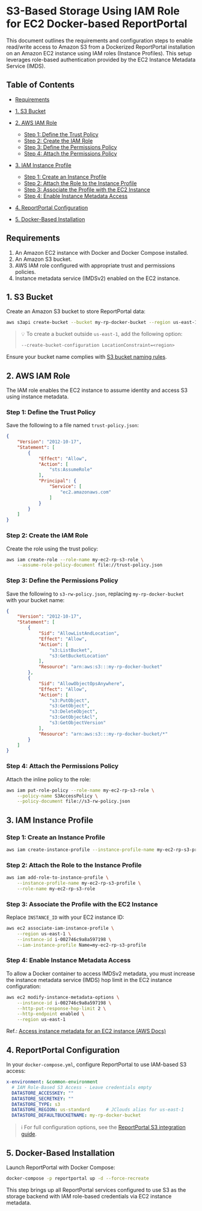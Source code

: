 # S3-Based Storage Using IAM Role for EC2 Docker-based ReportPortal

This document outlines the requirements and configuration steps to enable read/write access to Amazon S3 from a Dockerized ReportPortal installation on an Amazon EC2 instance using IAM roles (Instance Profiles). This setup leverages role-based authentication provided by the EC2 Instance Metadata Service (IMDS).

## Table of Contents

* [Requirements](#requirements)
* [1. S3 Bucket](#1-s3-bucket)
* [2. AWS IAM Role](#2-aws-iam-role)

  * [Step 1: Define the Trust Policy](#step-1-define-the-trust-policy)
  * [Step 2: Create the IAM Role](#step-2-create-the-iam-role)
  * [Step 3: Define the Permissions Policy](#step-3-define-the-permissions-policy)
  * [Step 4: Attach the Permissions Policy](#step-4-attach-the-permissions-policy)
* [3. IAM Instance Profile](#3-iam-instance-profile)

  * [Step 1: Create an Instance Profile](#step-1-create-an-instance-profile)
  * [Step 2: Attach the Role to the Instance Profile](#step-2-attach-the-role-to-the-instance-profile)
  * [Step 3: Associate the Profile with the EC2 Instance](#step-3-associate-the-profile-with-the-ec2-instance)
  * [Step 4: Enable Instance Metadata Access](#step-4-enable-instance-metadata-access)
* [4. ReportPortal Configuration](#4-reportportal-configuration)
* [5. Docker-Based Installation](#5-docker-based-installation)

## Requirements

1. An Amazon EC2 instance with Docker and Docker Compose installed.
2. An Amazon S3 bucket.
3. AWS IAM role configured with appropriate trust and permissions policies.
4. Instance metadata service (IMDSv2) enabled on the EC2 instance.

## 1. S3 Bucket

Create an Amazon S3 bucket to store ReportPortal data:

```bash
aws s3api create-bucket --bucket my-rp-docker-bucket --region us-east-1
```

> 💡 To create a bucket outside `us-east-1`, add the following option:
>
> ```bash
> --create-bucket-configuration LocationConstraint=<region>
> ```

Ensure your bucket name complies with [S3 bucket naming rules](https://docs.aws.amazon.com/AmazonS3/latest/userguide/bucketnamingrules.html).

## 2. AWS IAM Role

The IAM role enables the EC2 instance to assume identity and access S3 using instance metadata.

### Step 1: Define the Trust Policy

Save the following to a file named `trust-policy.json`:

```json
{
    "Version": "2012-10-17",
    "Statement": [
        {
            "Effect": "Allow",
            "Action": [
                "sts:AssumeRole"
            ],
            "Principal": {
                "Service": [
                    "ec2.amazonaws.com"
                ]
            }
        }
    ]
}
```

### Step 2: Create the IAM Role

Create the role using the trust policy:

```bash
aws iam create-role --role-name my-ec2-rp-s3-role \
    --assume-role-policy-document file://trust-policy.json
```

### Step 3: Define the Permissions Policy

Save the following to `s3-rw-policy.json`, replacing `my-rp-docker-bucket` with your bucket name:

```json
{
    "Version": "2012-10-17",
    "Statement": [
        {
            "Sid": "AllowListAndLocation",
            "Effect": "Allow",
            "Action": [
                "s3:ListBucket",
                "s3:GetBucketLocation"
            ],
            "Resource": "arn:aws:s3:::my-rp-docker-bucket"
        },
        {
            "Sid": "AllowObjectOpsAnywhere",
            "Effect": "Allow",
            "Action": [
                "s3:PutObject",
                "s3:GetObject",
                "s3:DeleteObject",
                "s3:GetObjectAcl",
                "s3:GetObjectVersion"
            ],
            "Resource": "arn:aws:s3:::my-rp-docker-bucket/*"
        }
    ]
}
```

### Step 4: Attach the Permissions Policy

Attach the inline policy to the role:

```bash
aws iam put-role-policy --role-name my-ec2-rp-s3-role \
    --policy-name S3AccessPolicy \
    --policy-document file://s3-rw-policy.json
```

## 3. IAM Instance Profile

### Step 1: Create an Instance Profile

```bash
aws iam create-instance-profile --instance-profile-name my-ec2-rp-s3-profile
```

### Step 2: Attach the Role to the Instance Profile

```bash
aws iam add-role-to-instance-profile \
    --instance-profile-name my-ec2-rp-s3-profile \
    --role-name my-ec2-rp-s3-role
```

### Step 3: Associate the Profile with the EC2 Instance

Replace `INSTANCE_ID` with your EC2 instance ID:

```bash
aws ec2 associate-iam-instance-profile \
    --region us-east-1 \
    --instance-id i-002746c9a8a597198 \
    --iam-instance-profile Name=my-ec2-rp-s3-profile
```

### Step 4: Enable Instance Metadata Access

To allow a Docker container to access IMDSv2 metadata, you must increase the instance metadata service (IMDS) hop limit in the EC2 instance configuration:

```bash
aws ec2 modify-instance-metadata-options \
    --instance-id i-002746c9a8a597198 \
    --http-put-response-hop-limit 2 \
    --http-endpoint enabled \
    --region us-east-1
```
Ref.: [Access instance metadata for an EC2 instance (AWS Docs)](https://docs.aws.amazon.com/AWSEC2/latest/UserGuide/instancedata-data-retrieval.html)

## 4. ReportPortal Configuration

In your `docker-compose.yml`, configure ReportPortal to use IAM-based S3 access:

```yaml
x-environment: &common-environment
  # IAM Role-Based S3 Access - Leave credentials empty
  DATASTORE_ACCESSKEY: ""
  DATASTORE_SECRETKEY: ""
  DATASTORE_TYPE: s3
  DATASTORE_REGION: us-standard      # JClouds alias for us-east-1
  DATASTORE_DEFAULTBUCKETNAME: my-rp-docker-bucket
```

> ℹ️ For full configuration options, see the [ReportPortal S3 integration guide](https://reportportal.io/docs/installation-steps-advanced/FileStorageOptions).

## 5. Docker-Based Installation

Launch ReportPortal with Docker Compose:

```bash
docker-compose -p reportportal up -d --force-recreate
```

This step brings up all ReportPortal services configured to use S3 as the storage backend with IAM role-based credentials via EC2 instance metadata.